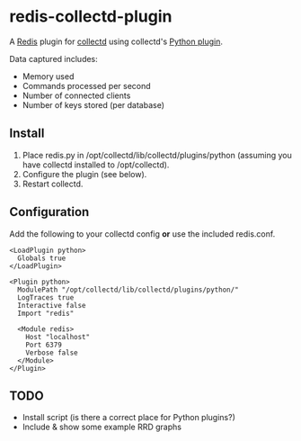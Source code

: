 redis-collectd-plugin
=====================

A [Redis](http://redis.google.code.com) plugin for [collectd](http://collectd.org) using collectd's [Python plugin](http://collectd.org/documentation/manpages/collectd-python.5.shtml).

Data captured includes:

 * Memory used
 * Commands processed per second
 * Number of connected clients
 * Number of keys stored (per database)

Install
-------
 1. Place redis.py in /opt/collectd/lib/collectd/plugins/python (assuming you have collectd installed to /opt/collectd).
 2. Configure the plugin (see below).
 3. Restart collectd.

Configuration
-------------
Add the following to your collectd config **or** use the included redis.conf.

    <LoadPlugin python>
      Globals true
    </LoadPlugin>
    
    <Plugin python>
      ModulePath "/opt/collectd/lib/collectd/plugins/python/"
      LogTraces true
      Interactive false
      Import "redis"
    
      <Module redis>
        Host "localhost"
        Port 6379
        Verbose false
      </Module>
    </Plugin>

TODO
----
 * Install script (is there a correct place for Python plugins?)
 * Include & show some example RRD graphs
